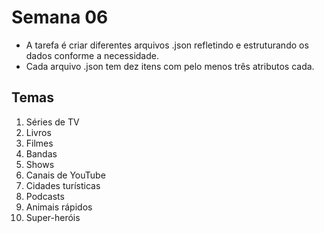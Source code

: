 # Semana 06

- A tarefa é criar diferentes arquivos .json refletindo e estruturando os dados conforme a necessidade.
- Cada arquivo .json tem dez itens com pelo menos três atributos cada.

## Temas

1. Séries de TV
2. Livros
3. Filmes
4. Bandas
5. Shows
6. Canais de YouTube
7. Cidades turísticas
8. Podcasts
9. Animais rápidos
10. Super-heróis
